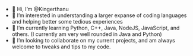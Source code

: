 - 👋 Hi, I’m @Kingerthanu
- 👀 I’m interested in understanding a larger expanse of coding languages and helping better some tedious experiences
- 🌱 I’m currently learning Python, C++, Java, NodeJS, JavaScript, and others. (I currently am very well rounded in Java and Python)
- 💞️ I’m looking to collaborate on my current projects, and am always welcome to tweaks and tips to my code.

<!---
Kingerthanu/Kingerthanu is a ✨ special ✨ repository because its `README.md` (this file) appears on your GitHub profile.
You can click the Preview link to take a look at your changes.
--->
